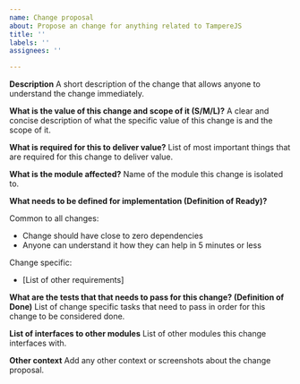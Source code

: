 ```yaml
---
name: Change proposal
about: Propose an change for anything related to TampereJS
title: ''
labels: ''
assignees: ''

---
```


**Description**
A short description of the change that allows anyone to understand the change immediately.

**What is the value of this change and scope of it (S/M/L)?**
A clear and concise description of what the specific value of this change is and the scope of it.

**What is required for this to deliver value?**
List of most important things that are required for this change to deliver value.

**What is the module affected?**
Name of the module this change is isolated to.

**What needs to be defined for implementation (Definition of Ready)?**

Common to all changes:
- Change should have close to zero dependencies
- Anyone can understand it how they can help in 5 minutes or less

Change specific:
- [List of other requirements]

**What are the tests that that needs to pass for this change? (Definition of Done)**
List of change specific tasks that need to pass in order for this change to be considered done.

**List of interfaces to other modules**
List of other modules this change interfaces with.

**Other context**
Add any other context or screenshots about the change proposal.
